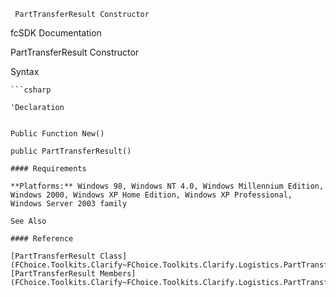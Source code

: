 ﻿     PartTransferResult Constructor                                                   

fcSDK Documentation

PartTransferResult Constructor

Syntax

```vbnet
```csharp

'Declaration
 

Public Function New()

public PartTransferResult()

#### Requirements

**Platforms:** Windows 98, Windows NT 4.0, Windows Millennium Edition, Windows 2000, Windows XP Home Edition, Windows XP Professional, Windows Server 2003 family

See Also

#### Reference

[PartTransferResult Class](FChoice.Toolkits.Clarify~FChoice.Toolkits.Clarify.Logistics.PartTransferResult.md)  
[PartTransferResult Members](FChoice.Toolkits.Clarify~FChoice.Toolkits.Clarify.Logistics.PartTransferResult_members.md)